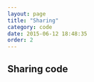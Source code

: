 ```yaml
---
layout: page
title: "Sharing"
category: code
date: 2015-06-12 18:48:35
order: 2
---
```


## Sharing code

<!-- Sharing code supports:

: validation and improvement of methods
: better use of resources. No need to rewrite existing code.
: reuse in education

Should credit authors of code where possible, for example through an acknowledgement or, where appropriate, co-authorship.

-->

